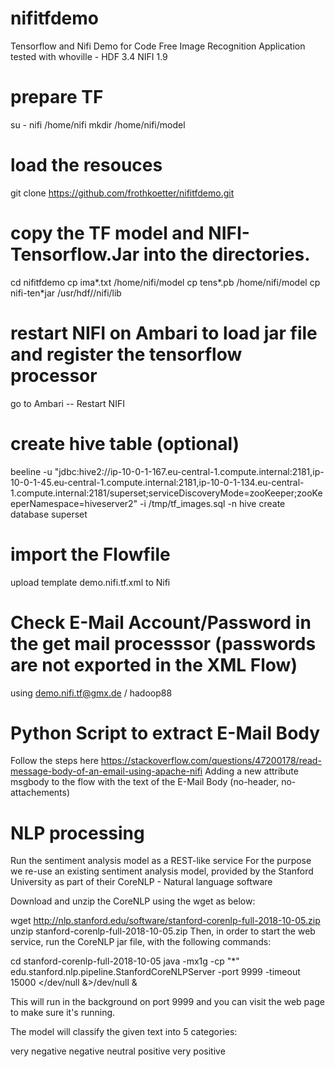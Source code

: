 # nifitfdemo
Tensorflow and Nifi Demo for Code Free Image Recognition Application
tested with whoville - HDF 3.4 NIFI 1.9

# prepare TF 
su - nifi
/home/nifi
mkdir /home/nifi/model

# load the resouces
git clone https://github.com/frothkoetter/nifitfdemo.git

# copy the TF model and NIFI-Tensorflow.Jar into the directories.
cd nifitfdemo
cp ima*.txt /home/nifi/model 
cp tens*.pb /home/nifi/model
cp nifi-ten*jar /usr/hdf/<version>/nifi/lib
  
# restart NIFI on Ambari to load jar file and register the tensorflow processor
go to Ambari -- Restart NIFI

# create hive table (optional)
beeline -u "jdbc:hive2://ip-10-0-1-167.eu-central-1.compute.internal:2181,ip-10-0-1-45.eu-central-1.compute.internal:2181,ip-10-0-1-134.eu-central-1.compute.internal:2181/superset;serviceDiscoveryMode=zooKeeper;zooKeeperNamespace=hiveserver2" -i /tmp/tf_images.sql -n hive
create database superset

# import the Flowfile 
upload template demo.nifi.tf.xml to Nifi

# Check E-Mail Account/Password in the get mail processsor (passwords are not exported in the XML Flow)
using demo.nifi.tf@gmx.de / hadoop88

# Python Script to extract E-Mail Body 
Follow the steps here 
https://stackoverflow.com/questions/47200178/read-message-body-of-an-email-using-apache-nifi
Adding a new attribute msgbody to the flow with the text of the E-Mail Body (no-header, no- attachements)

# NLP processing 
Run the sentiment analysis model as a REST-like service
For the purpose we re-use an existing sentiment analysis model, provided by the Stanford University as part of their CoreNLP - Natural language software

Download and unzip the CoreNLP using the wget as below:

wget http://nlp.stanford.edu/software/stanford-corenlp-full-2018-10-05.zip
unzip stanford-corenlp-full-2018-10-05.zip
Then, in order to start the web service, run the CoreNLP jar file, with the following commands:

cd stanford-corenlp-full-2018-10-05
java -mx1g -cp "*" edu.stanford.nlp.pipeline.StanfordCoreNLPServer -port 9999 -timeout 15000 </dev/null &>/dev/null &

This will run in the background on port 9999 and you can visit the web page to make sure it's running.

The model will classify the given text into 5 categories:

very negative
negative
neutral
positive
very positive
